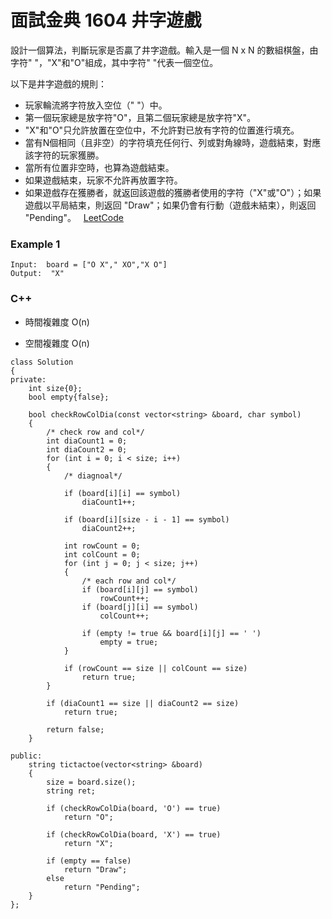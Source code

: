 # 面試金典 1604 井字遊戲

設計一個算法，判斷玩家是否贏了井字遊戲。輸入是一個 N x N 的數組棋盤，由字符" "，"X"和"O"組成，其中字符" "代表一個空位。

以下是井字遊戲的規則：

* 玩家輪流將字符放入空位（" "）中。
* 第一個玩家總是放字符"O"，且第二個玩家總是放字符"X"。
* "X"和"O"只允許放置在空位中，不允許對已放有字符的位置進行填充。
* 當有N個相同（且非空）的字符填充任何行、列或對角線時，遊戲結束，對應該字符的玩家獲勝。
* 當所有位置非空時，也算為遊戲結束。
* 如果遊戲結束，玩家不允許再放置字符。
* 如果遊戲存在獲勝者，就返回該遊戲的獲勝者使用的字符（"X"或"O"）；如果遊戲以平局結束，則返回 "Draw"；如果仍會有行動（遊戲未結束），則返回 "Pending"。
 
[LeetCode](https://leetcode-cn.com/problems/words-frequency-lcci/)

### Example 1

```
Input:  board = ["O X"," XO","X O"]
Output:  "X"
```

### C++ 

* 時間複雜度 O(n)

* 空間複雜度 O(n)

```
class Solution
{
private:
    int size{0};
    bool empty{false};

    bool checkRowColDia(const vector<string> &board, char symbol)
    {
        /* check row and col*/
        int diaCount1 = 0;
        int diaCount2 = 0;
        for (int i = 0; i < size; i++)
        {
            /* diagnoal*/

            if (board[i][i] == symbol)
                diaCount1++;

            if (board[i][size - i - 1] == symbol)
                diaCount2++;

            int rowCount = 0;
            int colCount = 0;
            for (int j = 0; j < size; j++)
            {
                /* each row and col*/
                if (board[i][j] == symbol)
                    rowCount++;
                if (board[j][i] == symbol)
                    colCount++;

                if (empty != true && board[i][j] == ' ')
                    empty = true;
            }

            if (rowCount == size || colCount == size)
                return true;
        }

        if (diaCount1 == size || diaCount2 == size)
            return true;

        return false;
    }

public:
    string tictactoe(vector<string> &board)
    {
        size = board.size();
        string ret;

        if (checkRowColDia(board, 'O') == true)
            return "O";

        if (checkRowColDia(board, 'X') == true)
            return "X";

        if (empty == false)
            return "Draw";
        else
            return "Pending";
    }
};
```
